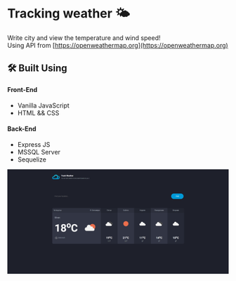 # **Tracking weather** 🌤️

Write city and view the temperature and wind speed!  
Using API from [https://openweathermap.org](https://openweathermap.org)

## 🛠️ **Built Using**

#### Front-End
- Vanilla JavaScript
- HTML && CSS

#### Back-End
- Express JS
- MSSQL Server
- Sequelize


![Weather](https://github.com/ItsAlphaHelix/Tracking-Weather/blob/main/Weather.png?raw=true)
